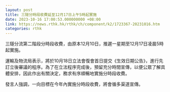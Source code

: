 ```yaml
---
layout: post
title: 三隧分時段收費延至12月17日上午5時起實施
date: 2023-10-16 17:00:53.000000000 +08:00
link: https://news.rthk.hk/rthk/ch/component/k2/1723367-20231016.htm
categories: rthk
---
```


三隧分流第二階段分時段收費，由原本12月10日，推遲一星期至12月17日凌晨5時起實施。

運輸及物流局表示，將於10月18日立法會復會首日提交《生效日期公告》，進行先訂立後審議的程序。為了在立法程序完成後，預留充分時間宣傳，以便公眾了解具體安排，因此作出有關決定，務求有序順暢地實施分時段收費。
 
發言人強調，一向目標在今年內實施分時段收費，將會循多渠道宣傳。
